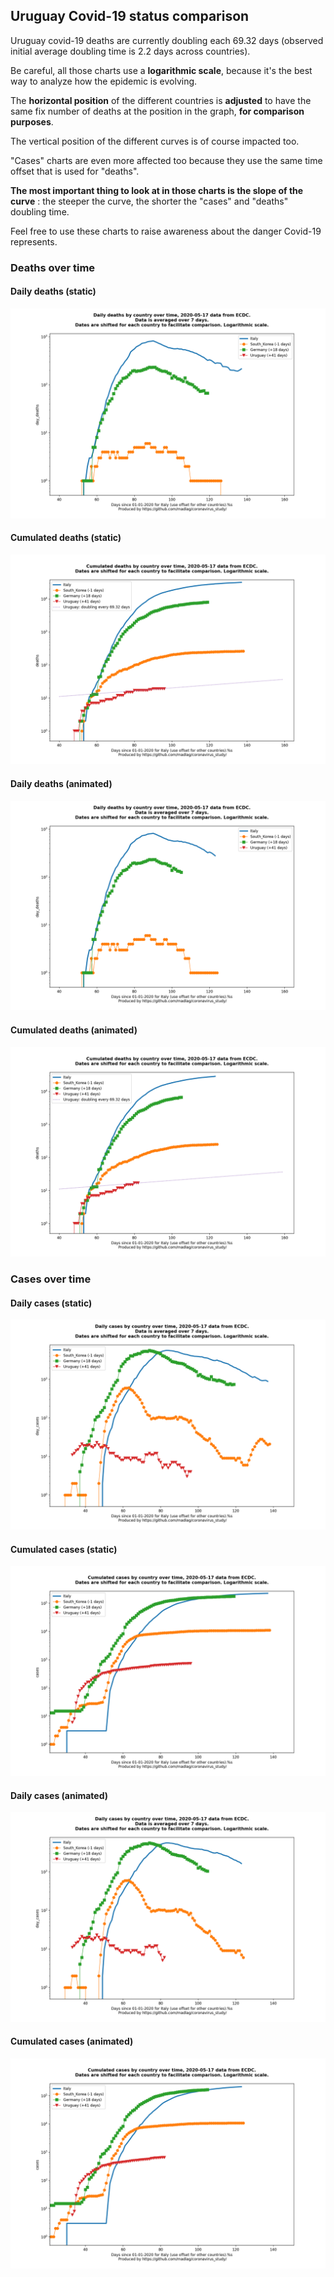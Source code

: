 ## Uruguay Covid-19 status comparison 

Uruguay covid-19 deaths are currently doubling each 69.32 days (observed initial average doubling time is 2.2 days across countries).



Be careful, all those charts use a **logarithmic scale**, because it's the best way to analyze how the epidemic is evolving.
 
The **horizontal position** of the different countries is **adjusted** to have the same fix number of deaths at the position in the graph, **for comparison purposes**.

The vertical position of the different curves is of course impacted too.

"Cases" charts are even more affected too because they use the same time offset that is used for "deaths".

**The most important thing to look at in those charts is the slope of the curve** : the steeper the curve, the shorter the "cases" and "deaths" doubling time.

Feel free to use these charts to raise awareness about the danger Covid-19 represents. 


 
### Deaths over time
 
#### Daily deaths (static)
![Uruguay covid-19 daily deaths static chart](https://raw.githubusercontent.com/madlag/coronavirus_study/master/notebooks/graphs/2020-05-17/countries/Uruguay/2020-05-17_Uruguay_day_deaths.png "Uruguay covid-19 day_deaths static chart")   
 
#### Cumulated deaths (static)
![Uruguay covid-19 cumulated deaths static chart](https://raw.githubusercontent.com/madlag/coronavirus_study/master/notebooks/graphs/2020-05-17/countries/Uruguay/2020-05-17_Uruguay_deaths.png "Uruguay covid-19 deaths static chart")   
 
#### Daily deaths (animated)
![Uruguay covid-19 daily deaths animated chart](https://raw.githubusercontent.com/madlag/coronavirus_study/master/notebooks/graphs/2020-05-17/countries/Uruguay/2020-05-17_Uruguay_day_deaths.gif "Uruguay covid-19 day_deaths animated chart")   
 
#### Cumulated deaths (animated)
![Uruguay covid-19 cumulated deaths animated chart](https://raw.githubusercontent.com/madlag/coronavirus_study/master/notebooks/graphs/2020-05-17/countries/Uruguay/2020-05-17_Uruguay_deaths.gif "Uruguay covid-19 deaths animated chart")   

 
### Cases over time
 
#### Daily cases (static)
![Uruguay covid-19 daily cases static chart](https://raw.githubusercontent.com/madlag/coronavirus_study/master/notebooks/graphs/2020-05-17/countries/Uruguay/2020-05-17_Uruguay_day_cases.png "Uruguay covid-19 day_cases static chart")   
 
#### Cumulated cases (static)
![Uruguay covid-19 cumulated cases static chart](https://raw.githubusercontent.com/madlag/coronavirus_study/master/notebooks/graphs/2020-05-17/countries/Uruguay/2020-05-17_Uruguay_cases.png "Uruguay covid-19 cases static chart")   
 
#### Daily cases (animated)
![Uruguay covid-19 daily cases animated chart](https://raw.githubusercontent.com/madlag/coronavirus_study/master/notebooks/graphs/2020-05-17/countries/Uruguay/2020-05-17_Uruguay_day_cases.gif "Uruguay covid-19 day_cases animated chart")   
 
#### Cumulated cases (animated)
![Uruguay covid-19 cumulated cases animated chart](https://raw.githubusercontent.com/madlag/coronavirus_study/master/notebooks/graphs/2020-05-17/countries/Uruguay/2020-05-17_Uruguay_cases.gif "Uruguay covid-19 cases animated chart")   

